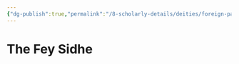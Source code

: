 ```yaml
---
{"dg-publish":true,"permalink":"/8-scholarly-details/deities/foreign-pantheons/the-fey-sidhe/the-fey-sidhe/","noteIcon":""}
---
```


# The Fey Sidhe

